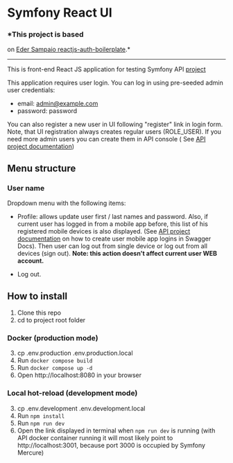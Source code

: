 # Symfony React UI

### *This project is based
on [Eder Sampaio reactjs-auth-boilerplate](https://github.com/ederssouza/reactjs-auth-boilerplate).*

-----

This is front-end React JS application for testing Symfony API [project](https://github.com/alex3493/symfony-api)

This application requires user login. You can log in using pre-seeded admin user credentials:

- email: admin@example.com
- password: password

You can also register a new user in UI following "register" link in login form. Note, that UI registration
always creates regular users (ROLE_USER). If you need more admin users you can create them in API console (
See [API project documentation](https://github.com/alex3493/symfony-api/blob/main/Readme.md))

## Menu structure

### User name

Dropdown menu with the following items:

- Profile: allows update user first / last names and password. Also, if current user has logged in from a mobile app
  before, this list of his registered mobile devices
  is also displayed. (See [API project documentation](https://github.com/alex3493/symfony-api/blob/main/Readme.md) on
  how to create user
  mobile app logins in Swagger Docs). Then user can log out from single device or log out from all devices (sign out).
  **Note: this action doesn't affect current user WEB account.**

- Log out.

## How to install

1. Clone this repo
2. cd to project root folder

### Docker (production mode)

3. cp .env.production .env.production.local
4. Run `docker compose build`
5. Run `docker compose up -d`
6. Open http://localhost:8080 in your browser

### Local hot-reload (development mode)

3. cp .env.development .env.development.local
4. Run `npm install`
5. Run `npm run dev`
6. Open the link displayed in terminal when `npm run dev` is running (with API docker container running it will most
   likely point to http://localhost:3001, because port 3000 is occupied by Symfony Mercure)




